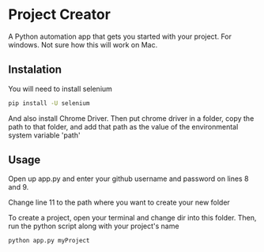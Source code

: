 # Project Creator
A Python automation app that gets you started with your project. For windows. Not sure how this will work on Mac.

## Instalation
You will need to install selenium

```bash
pip install -U selenium
```

And also install Chrome Driver. Then put chrome driver in a folder, copy the path to that folder, and add that path as the value of the environmental system variable 'path'

## Usage
Open up app.py and enter your github username and password on lines 8 and 9.

Change line 11 to the path where you want to create your new folder

To create a project, open your terminal and change dir into this folder. Then, run the python script along with your project's name

```bash
python app.py myProject
```

